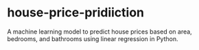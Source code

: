 # house-price-pridiiction
A machine learning model to predict house prices based on area, bedrooms, and bathrooms using linear regression in Python.
